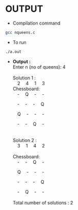 # OUTPUT
- Compilation command
```bash
gcc nqueens.c
```
- To run
```bash
./a.out
```
- **Output :**\
Enter n (no of queens): 4\
\
Solution 1 :\
   &emsp;2   &emsp;4   &emsp;1   &emsp;3\
Chessboard:\
   &emsp;\-   &emsp;Q   &emsp;-   &emsp;-

   &emsp;\-   &emsp;\-   &emsp;\-   &emsp;Q

   &emsp;Q   &emsp;-   &emsp;-   &emsp;-

   &emsp;\-   &emsp;-   &emsp;Q   &emsp;-\
   \
   \
Solution 2 : \
   &emsp;3   &emsp;1   &emsp;4   &emsp;2\
   \
Chessboard:\
   &emsp;\-   &emsp;-   &emsp;Q   &emsp;-

   &emsp;Q   &emsp;-   &emsp;-   &emsp;-

   &emsp;\-   &emsp;-   &emsp;-   &emsp;Q

   &emsp;\-   &emsp;Q   &emsp;-   &emsp;-\
   \
Total number of solutions : 2


